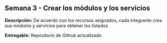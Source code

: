## Semana 3 - Crear los módulos y los servicios

**Descripción:** De acuerdo con los recursos asignados, cada integrante crea sus módulos y servicios para obtener los listados

**Entregable:** Repositorio de Github actualizado
